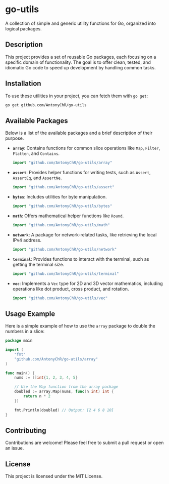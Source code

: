 # go-utils

A collection of simple and generic utility functions for Go, organized into logical packages.

## Description

This project provides a set of reusable Go packages, each focusing on a specific domain of functionality. The goal is to offer clean, tested, and idiomatic Go code to speed up development by handling common tasks.

## Installation

To use these utilities in your project, you can fetch them with `go get`:

```bash
go get github.com/AntonyChR/go-utils
```

## Available Packages

Below is a list of the available packages and a brief description of their purpose.

-   **`array`**: Contains functions for common slice operations like `Map`, `Filter`, `Flatten`, and `Contains`.
    ```go
    import "github.com/AntonyChR/go-utils/array"
    ```
-   **`assert`**: Provides helper functions for writing tests, such as `Assert`, `AssertEq`, and `AssertNe`.
    ```go
    import "github.com/AntonyChR/go-utils/assert"
    ```
-   **`bytes`**: Includes utilities for byte manipulation.
    ```go
    import "github.com/AntonyChR/go-utils/bytes"
    ```
-   **`math`**: Offers mathematical helper functions like `Round`.
    ```go
    import "github.com/AntonyChR/go-utils/math"
    ```
-   **`network`**: A package for network-related tasks, like retrieving the local IPv4 address.
    ```go
    import "github.com/AntonyChR/go-utils/network"
    ```
-   **`terminal`**: Provides functions to interact with the terminal, such as getting the terminal size.
    ```go
    import "github.com/AntonyChR/go-utils/terminal"
    ```
-   **`vec`**: Implements a `Vec` type for 2D and 3D vector mathematics, including operations like dot product, cross product, and rotation.
    ```go
    import "github.com/AntonyChR/go-utils/vec"
    ```

## Usage Example

Here is a simple example of how to use the `array` package to double the numbers in a slice:

```go
package main

import (
	"fmt"
	"github.com/AntonyChR/go-utils/array"
)

func main() {
	nums := []int{1, 2, 3, 4, 5}

	// Use the Map function from the array package
	doubled := array.Map(nums, func(n int) int {
		return n * 2
	})

	fmt.Println(doubled) // Output: [2 4 6 8 10]
}
```

## Contributing

Contributions are welcome! Please feel free to submit a pull request or open an issue.

## License

This project is licensed under the MIT License.
